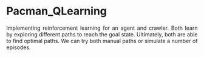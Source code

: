 # Pacman_QLearning
<p align="justify">Implementing reinforcement learning for an agent and crawler. Both learn by exploring different paths to reach the goal state. Ultimately, both are able to find optimal paths. We can try both manual paths or simulate a number of episodes.</p>
